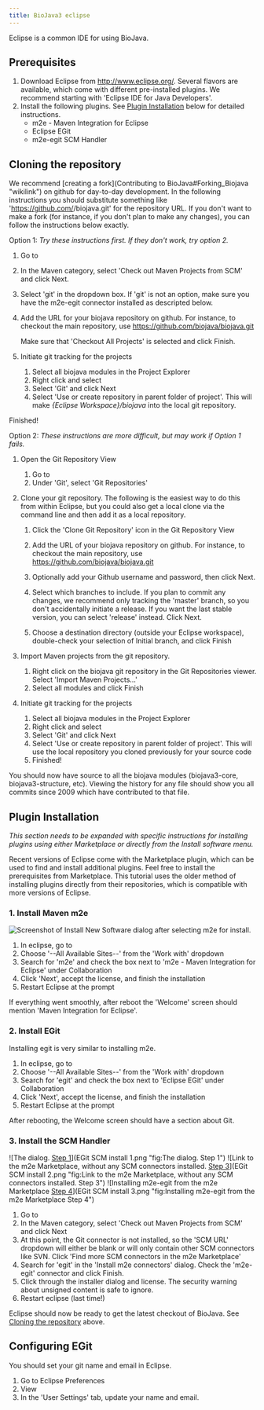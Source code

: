 ```yaml
---
title: BioJava3 eclipse
---
```


Eclipse is a common IDE for using BioJava.

Prerequisites
-------------

1.  Download Eclipse from
    [<http://www.eclipse.org/>](http://www.eclipse.org/). Several
    flavors are available, which come with different pre-installed
    plugins. We recommend starting with 'Eclipse IDE for Java
    Developers'.
2.  Install the following plugins. See [Plugin
    Installation](#Plugin_Installation "wikilink") below for detailed
    instructions.
    -   m2e - Maven Integration for Eclipse
    -   Eclipse EGit
    -   m2e-egit SCM Handler

Cloning the repository
----------------------

We recommend [creating a
fork](Contributing to BioJava#Forking_Biojava "wikilink") on github for
day-to-day development. In the following instructions you should
substitute something like '<https://github.com/><username>/biojava.git'
for the repository URL. If you don't want to make a fork (for instance,
if you don't plan to make any changes), you can follow the instructions
below exactly.

Option 1: *Try these instructions first. If they don't work, try option
2.*

1.  Go to
2.  In the Maven category, select 'Check out Maven Projects from SCM'
    and click Next.
3.  Select 'git' in the dropdown box. If 'git' is not an option, make
    sure you have the m2e-egit connector installed as descripted below.
4.  Add the URL for your biojava repository on github. For instance, to
    checkout the main repository, use
        https://github.com/biojava/biojava.git

    Make sure that 'Checkout All Projects' is selected and click Finish.

5.  Initiate git tracking for the projects
    1.  Select all biojava modules in the Project Explorer
    2.  Right click and select
    3.  Select 'Git' and click Next
    4.  Select 'Use or create repository in parent folder of project'.
        This will make *{Eclipse Workspace}/biojava* into the local git
        repository.

Finished!

Option 2: *These instructions are more difficult, but may work if Option
1 fails.*

1.  Open the Git Repository View
    1.  Go to
    2.  Under 'Git', select 'Git Repositories'

2.  Clone your git repository. The following is the easiest way to do
    this from within Eclipse, but you could also get a local clone via
    the command line and then add it as a local repository.
    1.  Click the 'Clone Git Repository' icon in the Git Repository View
    2.  Add the URL of your biojava repository on github. For instance,
        to checkout the main repository, use
            https://github.com/biojava/biojava.git

    3.  Optionally add your Github username and password, then click
        Next.
    4.  Select which branches to include. If you plan to commit any
        changes, we recommend only tracking the 'master' branch, so you
        don't accidentally initiate a release. If you want the last
        stable version, you can select 'release' instead. Click Next.
    5.  Choose a destination directory (outside your Eclipse workspace),
        double-check your selection of Initial branch, and click Finish

3.  Import Maven projects from the git repository.
    1.  Right click on the biojava git repository in the Git
        Repositories viewer. Select 'Import Maven Projects...'
    2.  Select all modules and click Finish

4.  Initiate git tracking for the projects
    1.  Select all biojava modules in the Project Explorer
    2.  Right click and select
    3.  Select 'Git' and click Next
    4.  Select 'Use or create repository in parent folder of project'.
        This will use the local repository you cloned previously for
        your source code
    5.  Finished!

You should now have source to all the biojava modules (biojava3-core,
biojava3-structure, etc). Viewing the history for any file should show
you all commits since 2009 which have contributed to that file.

Plugin Installation
-------------------

*This section needs to be expanded with specific instructions for
installing plugins using either Marketplace or directly from the Install
software menu.*

Recent versions of Eclipse come with the Marketplace plugin, which can
be used to find and install additional plugins. Feel free to install the
prerequisites from Marketplace. This tutorial uses the older method of
installing plugins directly from their repositories, which is compatible
with more versions of Eclipse.

### 1. Install Maven m2e

![Screenshot of Install New Software dialog after selecting m2e for
install.](Install_m2e.png "Screenshot of Install New Software dialog after selecting m2e for install.")

1.  In eclipse, go to
2.  Choose '--All Available Sites--' from the 'Work with' dropdown
3.  Search for 'm2e' and check the box next to 'm2e - Maven Integration
    for Eclipse' under Collaboration
4.  Click 'Next', accept the license, and finish the installation
5.  Restart Eclipse at the prompt

If everything went smoothly, after reboot the 'Welcome' screen should
mention 'Maven Integration for Eclipse'.

### 2. Install EGit

Installing egit is very similar to installing m2e.

1.  In eclipse, go to
2.  Choose '--All Available Sites--' from the 'Work with' dropdown
3.  Search for 'egit' and check the box next to 'Eclipse EGit' under
    Collaboration
4.  Click 'Next', accept the license, and finish the installation
5.  Restart Eclipse at the prompt

After rebooting, the Welcome screen should have a section about Git.

### 3. Install the SCM Handler

![The dialog. [Step
1](#3._Install_the_SCM_Handler "wikilink")](EGit SCM install 1.png "fig:The  dialog. Step 1")
![Link to the m2e Marketplace, without any SCM connectors installed.
[Step
3](#3._Install_the_SCM_Handler "wikilink")](EGit SCM install 2.png "fig:Link to the m2e Marketplace, without any SCM connectors installed. Step 3")
![Installing m2e-egit from the m2e Marketplace [Step
4](#3._Install_the_SCM_Handler "wikilink")](EGit SCM install 3.png "fig:Installing m2e-egit from the m2e Marketplace Step 4")

1.  Go to
2.  In the Maven category, select 'Check out Maven Projects from SCM'
    and click Next
3.  At this point, the Git connector is not installed, so the 'SCM URL'
    dropdown will either be blank or will only contain other SCM
    connectors like SVN. Click 'Find more SCM connectors in the m2e
    Marketplace'
4.  Search for 'egit' in the 'Install m2e connectors' dialog. Check the
    'm2e-egit' connector and click Finish.
5.  Click through the installer dialog and license. The security warning
    about unsigned content is safe to ignore.
6.  Restart eclipse (last time!)

Eclipse should now be ready to get the latest checkout of BioJava. See
[Cloning the repository](#Cloning_the_repository "wikilink") above.

Configuring EGit
----------------

You should set your git name and email in Eclipse.

1.  Go to Eclipse Preferences
2.  View
3.  In the 'User Settings' tab, update your name and email.

